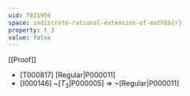 ```yaml
---
uid: T021956
space: indiscrete-rational-extension-of-mathbb{r}
property: t_3
value: false
---
```

[[Proof]]

* [T000817] [Regular|P000011]
* [I000146] ~[$T_3$|P000005] => ~[Regular|P000011]

